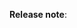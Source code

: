 <!--
Thank you for submitting a pull request for Pinniped!

Before submitting, please see the guidelines in CONTRIBUTING.md in this repo.

Please note that a project maintainer will need to review and provide an
initial approval on the PR to cause CI tests to automatically start.
Also note that if you push additional commits to the PR, those commits
will need another initial approval before CI will pick them up.

Reminder: Did you remember to run all the linter, unit tests, and integration tests
described in CONTRIBUTING.md on your branch before submitting this PR?

Below is a template to help you describe your PR.
-->

<!--
Provide a summary of your change. Feel free to use paragraphs or a bulleted list, for example:

- Improves performance by 10,000%.
- Fixes all bugs.
- Boils the oceans.

-->

<!--
Does this PR fix one or more reported issues?
If yes, use `Fixes #<issue number>` to automatically close the fixed issue(s) when the PR is merged.
-->

**Release note**:

<!--
Does this PR introduce a user-facing change?

If no, just write "NONE" in the release-note block below.
If yes, a release note is required. Enter your extended release note in the block below.
-->
```release-note

```
